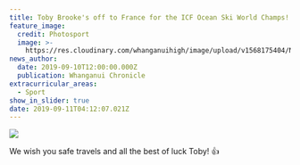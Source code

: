 ```yaml
---
title: Toby Brooke's off to France for the ICF Ocean Ski World Champs!
feature_image:
  credit: Photosport
  image: >-
    https://res.cloudinary.com/whanganuihigh/image/upload/v1568175404/News/Toby_Brooke_chron_11.9.19_small_photo.jpg
news_author:
  date: 2019-09-10T12:00:00.000Z
  publication: Whanganui Chronicle
extracurricular_areas:
  - Sport
show_in_slider: true
date: 2019-09-11T04:12:07.021Z
---
```

![](https://res.cloudinary.com/whanganuihigh/image/upload/v1568175149/News/Toby-Brooke-Chron-11.9.19_snip.jpg)



We wish you safe travels and all the best of luck Toby!  👍
